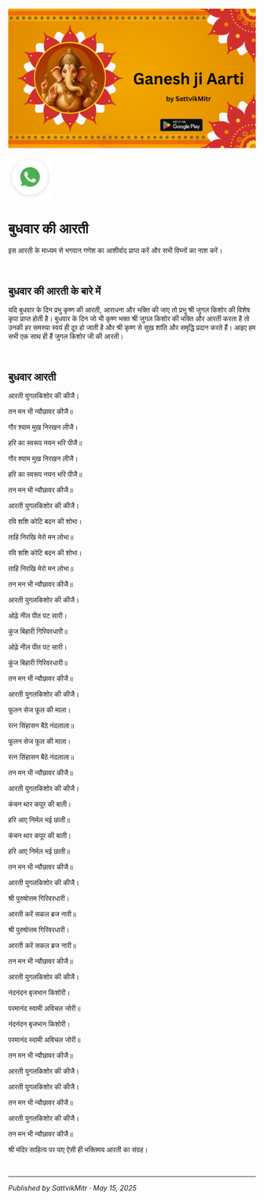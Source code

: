 
<!-- Banner SVG -->
![Banner](https://raw.githubusercontent.com/anandwana001/content-repo/refs/heads/main/aarti/ganesh/ganesh_ji_aarti_banner.png)

<!-- Share & WhatsApp icons as SVG -->
<a href="https://api.whatsapp.com/send?text=Check%20out%20this%20article%20in%20the%20Hanuman%20Chalisa%20app%3A%20https%3A%2F%2Fwww.sattvikmitr.com%2Farticles%3FcontentUrl%3Dhttps%253A%252F%252Fraw.githubusercontent.com%252Fanandwana001%252Fcontent-repo%252Frefs%252Fheads%252Fmain%252Faarti%252Fganesh%252Fbudhvar_aarti_hindi.md%26title%3DGanesh%2520Aarti">
  <img src="https://raw.githubusercontent.com/anandwana001/content-repo/refs/heads/main/assets/ic_wtsapp_share_rounded.svg" alt="WhatsApp"/>
</a>

<br>


# बुधवार की आरती
इस आरती के माध्यम से भगवान गणेश का आशीर्वाद प्राप्त करें और सभी विघ्नों का नाश करें।

<br>

## बुधवार की आरती के बारे में
यदि बुधवार के दिन प्रभु कृष्ण की आरती, आराधना और भक्ति की जाए तो प्रभु श्री जुगल किशोर की विशेष कृपा प्राप्त होती है। बुधवार के दिन जो भी कृष्ण भक्त श्री जुगल किशोर की भक्ति और आरती करता है तो उनकी हर समस्या स्वयं ही दूर हो जाती है और श्री कृष्ण से सुख शांति और समृद्धि प्रदान करते हैं। आइए हम सभी एक साथ ही हैं जुगल किशोर जी की आरती।

<br>

## बुधवार आरती
आरती युगलकिशोर की कीजै।

तन मन भी न्यौछावर कीजै॥

गौर श्याम मुख निरखन लीजै।

हरि का स्वरूप नयन भरि पीजै॥

गौर श्याम मुख निरखन लीजै।

हरि का स्वरूप नयन भरि पीजै॥

तन मन भी न्यौछावर कीजै॥

आरती युगलकिशोर की कीजै।

रवि शशि कोटि बदन की शोभा।

ताहि निरखि मेरो मन लोभा॥

रवि शशि कोटि बदन की शोभा।

ताहि निरखि मेरो मन लोभा॥

तन मन भी न्यौछावर कीजै॥

आरती युगलकिशोर की कीजै।

ओढ़े नील पीत पट सारी।

कुंज बिहारी गिरिवरधारी॥

ओढ़े नील पीत पट सारी।

कुंज बिहारी गिरिवरधारी॥

तन मन भी न्यौछावर कीजै॥

आरती युगलकिशोर की कीजै।

फूलन सेज फूल की माला।

रत्न सिंहासन बैठे नंदलाला॥

फूलन सेज फूल की माला।

रत्न सिंहासन बैठे नंदलाला॥

तन मन भी न्यौछावर कीजै॥

आरती युगलकिशोर की कीजै।

कंचन थार कपूर की बाती।

हरि आए निर्मल भई छाती॥

कंचन थार कपूर की बाती।

हरि आए निर्मल भई छाती॥

तन मन भी न्यौछावर कीजै॥

आरती युगलकिशोर की कीजै।

श्री पुरुषोत्तम गिरिवरधारी।

आरती करें सकल ब्रज नारी॥

श्री पुरुषोत्तम गिरिवरधारी।

आरती करें सकल ब्रज नारी॥

तन मन भी न्यौछावर कीजै॥

आरती युगलकिशोर की कीजै।

नंदनंदन बृजभान किशोरी।

परमानंद स्वामी अविचल जोरी॥

नंदनंदन बृजभान किशोरी।

परमानंद स्वामी अविचल जोरी॥

तन मन भी न्यौछावर कीजै॥

आरती युगलकिशोर की कीजै।

आरती युगलकिशोर की कीजै।

तन मन भी न्यौछावर कीजै॥

आरती युगलकिशोर की कीजै।

तन मन भी न्यौछावर कीजै॥

श्री मंदिर साहित्य पर पाए ऐसी ही भक्तिमय आरती का संग्रह।

<br>

---

*Published by SattvikMitr · May 15, 2025*
